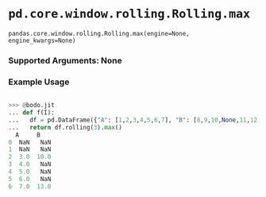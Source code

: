 # `pd.core.window.rolling.Rolling.max`

`pandas.core.window.rolling.Rolling.max(engine=None, engine_kwargs=None)`

### Supported Arguments: None

### Example Usage

```py

>>> @bodo.jit
... def f(I):
...   df = pd.DataFrame({"A": [1,2,3,4,5,6,7], "B": [8,9,10,None,11,12,13]})
...   return df.rolling(3).max()
  A     B
0  NaN   NaN
1  NaN   NaN
2  3.0  10.0
3  4.0   NaN
4  5.0   NaN
5  6.0   NaN
6  7.0  13.0
```      

